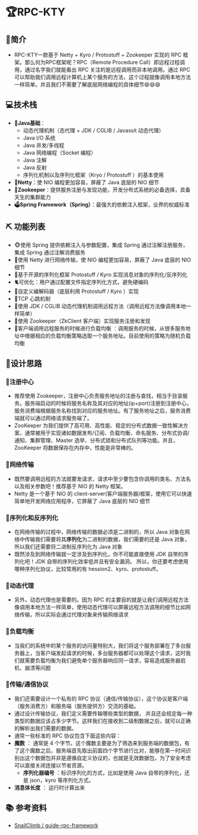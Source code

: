 # 🏆RPC-KTY

## 🥥简介

- RPC-KTY一款基于 Netty + Kyro / Protostuff + Zookeeper 实现的 RPC 框架。那么何为RPC框架呢？RPC（Remote Procedure Call）即远程过程调用，通过名字我们就能看出 RPC 关注的是远程调用而非本地调用。通过 RPC 可以帮助我们调用远程计算机上某个服务的方法，这个过程就像调用本地方法一样简单。并且我们不需要了解底层网络编程的具体细节😄😄😄

## 💻技术栈

- 🎥**Java基础**：
  - 动态代理机制（态代理 + JDK / CGLIB / Javassit 动态代理）
  - Java I/O 系统
  - Java 并发/多线程
  - Java 网络编程（Socket 编程）
  - Java 注解 
  - Java 反射
  - 序列化机制以及序列化框架（Kryo / Protostuff ）的基本使用
- 📙**Netty**：使 NIO 编程更加容易，屏蔽了 Java 底层的 NIO 细节
-  📑**Zookeeper**：提供服务注册与发现功能，开发分布式系统的必备选择，具备天生的集群能力
- 🗳**Spring Framework（Spring）**：最强大的依赖注入框架，业界的权威标准

## ⛏ 功能列表

- 🐵使用 Spring 提供依赖注入与参数配置，集成 Spring 通过注解注册服务，集成 Spring 通过注解消费服务
- 🦍使用 Netty 进行网络传输，使 NIO 编程更加容易，屏蔽了 Java 底层的 NIO 细节
- 🦮基于开源的序列化框架 Protostuff / Kyro  实现消息对象的序列化/反序列化
-  🐈可优化：用户通过配置文件指定序列化方式，避免硬编码
- 🐴自定义编解码器（底层利用 Protostuff / Kyro ）实现
- 🐂TCP 心跳机制
- 🐏使用 JDK / CGLIB 动态代理机制调用远程方法（调用远程方法像调用本地一样简单）
- 🐪使用 Zookeeper（ZkClient 客户端）实现服务注册和发现
- 🐹客户端调用远程服务的时候进行负载均衡 ：调用服务的时候，从很多服务地址中根据相应的负载均衡策略选取一个服务地址。目前使用的策略为随机负载均衡

## 🧠设计思路

### 🥭注册中心

- 推荐使用 Zookeeper，注册中心负责服务地址的注册与查找，相当于目录服务。服务端启动的时候将服务名称及其对应的地址(ip+port)注册到注册中心，服务消费端根据服务名称找到对应的服务地址。有了服务地址之后，服务消费端就可以通过网络请求服务端了。
- ZooKeeper 为我们提供了高可用、高性能、稳定的分布式数据一致性解决方案，通常被用于实现诸如数据发布/订阅、负载均衡、命名服务、分布式协调/通知、集群管理、Master 选举、分布式锁和分布式队列等功能。并且，ZooKeeper 将数据保存在内存中，性能是非常棒的。

### 🍊网络传输

- 既然要调用远程的方法就要发请求，请求中至少要包含你调用的类名、方法名以及相关参数吧！推荐基于 NIO 的 Netty 框架。
- Netty 是一个基于 NIO 的 client-server(客户端服务器)框架，使用它可以快速简单地开发网络应用程序，它屏蔽了 Java 底层的 NIO 细节

### 🍏序列化和反序列化

- 在网络传输的过程中，网络传输的数据必须是二进制的，所以 Java 对象在网络中传输我们需要将其**序列化**为二进制的数据，我们需要的还是 Java 对象，所以我们还需要将二进制反序列化为 Java 对象
- 既然涉及到网络传输就一定涉及到序列化，你不可能直接使用 JDK 自带的序列化吧！JDK 自带的序列化效率低并且有安全漏洞。 所以，你还要考虑使用哪种序列化协议，比较常用的有 hession2、kyro、protostuff。

### 🍓动态代理

- 另外，动态代理也是需要的。因为 RPC 的主要目的就是让我们调用远程方法像调用本地方法一样简单，使用动态代理可以屏蔽远程方法调用的细节比如网络传输，所以实际会通过代理对象来传输网络请求

### 🥝负载均衡

- 当我们的系统中的某个服务的访问量特别大，我们将这个服务部署在了多台服务器上，当客户端发起请求的时候，多台服务器都可以处理这个请求，这时我们就需要负载均衡为我们避免单个服务器响应同一请求，容易造成服务器宕机、崩溃等问题

### 🍇传输/通信协议

- 我们还需要设计一个私有的 RPC 协议（通信/传输协议），这个协议是客户端（服务消费方）和服务端（服务提供方）交流的基础。
- 通过设计传输协议，我们定义需要传输哪些类型的数据， 并且还会规定每一种类型的数据应该占多少字节。这样我们在接收到二级制数据之后，就可以正确的解析出我们需要的数据。
- 通常一些标准的 RPC 协议包含下面这些内容：
- **魔数** ： 通常是 4 个字节。这个魔数主要是为了筛选来到服务端的数据包，有了这个魔数之后，服务端首先取出前面四个字节进行比对，能够在第一时间识别出这个数据包并非是遵循自定义协议的，也就是无效数据包，为了安全考虑可以直接关闭连接以节省资源。
  - **序列化器编号** ：标识序列化的方式，比如是使用 Java 自带的序列化，还是 json，kyro 等序列化方式。
- **消息体长度** ： 运行时计算出来

##  📚 参考资料

- [SnailClimb / guide-rpc-framework](https://gitee.com/SnailClimb/guide-rpc-framework)
